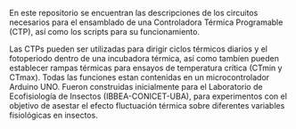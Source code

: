 En este repositorio se encuentran las descripciones de los circuitos necesarios para el ensamblado de una Controladora Térmica Programable (CTP), así como los scripts para su funcionamiento.

Las CTPs pueden ser utilizadas para dirigir ciclos térmicos diarios y el fotoperiodo dentro de una incubadora térmica, así como tambíen pueden establecer rampas térmicas para ensayos de temperatura crítica (CTmin y CTmax). Todas las funciones estan contenidas en un microcontrolador Arduino UNO.
Fueron construidas inicialmente para el Laboratorio de Ecofisiología de Insectos (IBBEA-CONICET-UBA), para experimentos con el objetivo de asestar el efecto fluctuación térmica sobre diferentes variables fisiológicas en insectos.
